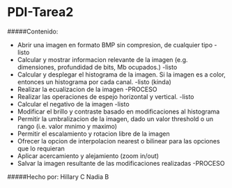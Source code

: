 ﻿# PDI-Tarea2

#####Contenido:
* Abrir una imagen en formato BMP sin compresion, de cualquier tipo -listo
* Calcular y mostrar informacion relevante de la imagen (e.g. dimensiones, profundidad de bits, Mb ocupados.) -listo
* Calcular y desplegar el histograma de la imagen. Si la imagen es a color, entonces un histograma por cada canal. -listo (kinda)
* Realizar la ecualizacion de la imagen -PROCESO
* Realizar las operaciones de espejo horizontal y vertical. -listo
* Calcular el negativo de la imagen -listo
* Modificar el brillo y contraste basado en modificaciones al histograma
* Permitir la umbralizacion de la imagen, dado un valor threshold o un rango (i.e. valor mınimo y maximo)
* Permitir el escalamiento y rotacion libre de la imagen 
* Ofrecer la opcion de interpolacion nearest o bilinear para las opciones que lo requieran
* Aplicar acercamiento y alejamiento (zoom in/out)
* Salvar la imagen resultante de las modificaciones realizadas -PROCESO

#####Hecho por: 
Hillary C
Nadia B
